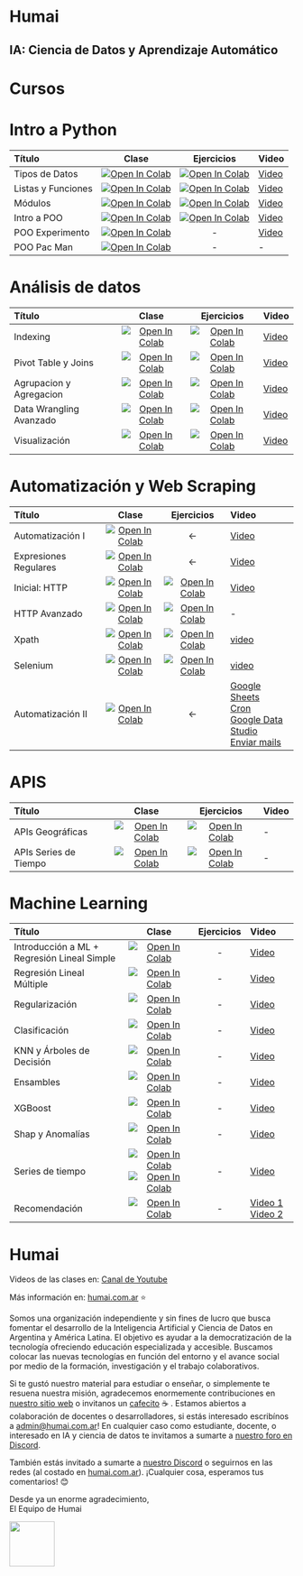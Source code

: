# Humai

## IA: Ciencia de Datos y Aprendizaje Automático

# Cursos

# Intro a Python

| Título        | Clase         | Ejercicios | Video
|:--------------------|:--------------------:|:--------------------:|:--------------------
| Tipos de Datos | [![Open In Colab](https://colab.research.google.com/assets/colab-badge.svg)](https://colab.research.google.com/github/institutohumai/cursos-python/blob/master/Introduccion/1_TiposDatos/tipos-datos.ipynb) | [![Open In Colab](https://colab.research.google.com/assets/colab-badge.svg)](https://colab.research.google.com/github/institutohumai/cursos-python/blob/master/Introduccion/1_TiposDatos/ejercicio/ejercicios.ipynb) | [Video](https://www.youtube.com/watch?v=-yqL1VUYvrw&list=PLISuMnTdVU-xW46IijNsPg8ljPfz-1s7F) |
| Listas y Funciones | [![Open In Colab](https://colab.research.google.com/assets/colab-badge.svg)](https://colab.research.google.com/github/institutohumai/cursos-python/blob/master/Introduccion/2_Listas_Y_Funciones/listas-funciones.ipynb) | [![Open In Colab](https://colab.research.google.com/assets/colab-badge.svg)](https://colab.research.google.com/github/institutohumai/cursos-python/blob/master/Introduccion/2_Listas_Y_Funciones/ejercicio/ejercicio.ipynb) | [Video](https://www.youtube.com/watch?v=EVZ7HRUBDc4&list=PLISuMnTdVU-xW46IijNsPg8ljPfz-1s7F&index=3) |
| Módulos | [![Open In Colab](https://colab.research.google.com/assets/colab-badge.svg)](https://colab.research.google.com/github/institutohumai/cursos-python/blob/master/Introduccion/3_Modulos_Funciones/modulos-funciones.ipynb) | [![Open In Colab](https://colab.research.google.com/assets/colab-badge.svg)](https://colab.research.google.com/github/institutohumai/cursos-python/blob/master/Introduccion/3_Modulos_Funciones/ejercicio/ejercicio.ipynb) | [Video](https://www.youtube.com/watch?v=gPN294xBbdc&list=PLISuMnTdVU-xW46IijNsPg8ljPfz-1s7F&index=4) |
| Intro a POO | [![Open In Colab](https://colab.research.google.com/assets/colab-badge.svg)](https://colab.research.google.com/github/institutohumai/cursos-python/blob/master/Introduccion/4_Intro_Poo/intro-poo.ipynb) | [![Open In Colab](https://colab.research.google.com/assets/colab-badge.svg)](https://colab.research.google.com/github/institutohumai/cursos-python/blob/master/Introduccion/4_Intro_Poo/ejercicio/ejercicio.ipynb) | [Video](https://www.youtube.com/watch?v=1PfQLOCpp_Y&list=PLISuMnTdVU-xW46IijNsPg8ljPfz-1s7F&index=5) |
| POO Experimento | [![Open In Colab](https://colab.research.google.com/assets/colab-badge.svg)](https://colab.research.google.com/github/institutohumai/cursos-python/blob/master/Introduccion/5_Poo_Experimento/poo-experimento.ipynb) | - | [Video](https://www.youtube.com/watch?v=31fjtQqmuIc&list=PLISuMnTdVU-xW46IijNsPg8ljPfz-1s7F&index=5) |
| POO Pac Man | [![Open In Colab](https://colab.research.google.com/assets/colab-badge.svg)](https://colab.research.google.com/github/institutohumai/cursos-python/blob/master/Introduccion/5_Poo_Proyecto/poo-proyecto.ipynb) | - | - |


# Análisis de datos

| Título        | Clase         | Ejercicios | Video
|:--------------------|:--------------------:|:--------------------:|:--------------------
| Indexing | [![Open In Colab](https://colab.research.google.com/assets/colab-badge.svg)](https://colab.research.google.com/github/institutohumai/cursos-python/blob/master/AnalisisDeDatos/1_Indexing/Indexing.ipynb) | [![Open In Colab](https://colab.research.google.com/assets/colab-badge.svg)](https://colab.research.google.com/github/institutohumai/cursos-python/blob/master/AnalisisDeDatos/1_Indexing/ejercicio/ejercicio.ipynb) | [Video](https://www.youtube.com/watch?v=grBT_YZXHwU&list=PLISuMnTdVU-yObpmSVldV6INufjlcOnqa&index=1) |
| Pivot Table y Joins | [![Open In Colab](https://colab.research.google.com/assets/colab-badge.svg)](https://colab.research.google.com/github/institutohumai/cursos-python/blob/master/AnalisisDeDatos/2_Pivot_Table_y_Joins/clase-2.ipynb) | [![Open In Colab](https://colab.research.google.com/assets/colab-badge.svg)](https://colab.research.google.com/github/institutohumai/cursos-python/blob/master/AnalisisDeDatos/2_Pivot_Table_y_Joins/clase-2-ejercicios.ipynb) | [Video](https://www.youtube.com/watch?v=xr00OfQn0JU&list=PLISuMnTdVU-yObpmSVldV6INufjlcOnqa&index=2) |
| Agrupacion y Agregacion | [![Open In Colab](https://colab.research.google.com/assets/colab-badge.svg)](https://colab.research.google.com/github/institutohumai/cursos-python/blob/master/AnalisisDeDatos/3_Agrupacion_y_Agregacion/agrupacion_agregacion.ipynb) | [![Open In Colab](https://colab.research.google.com/assets/colab-badge.svg)](https://colab.research.google.com/github/institutohumai/cursos-python/blob/master/AnalisisDeDatos/3_Agrupacion_y_Agregacion/ejercicio/ejercicio.ipynb) | [Video](https://www.youtube.com/watch?v=NFERQ_bCfHw&list=PLISuMnTdVU-yObpmSVldV6INufjlcOnqa&index=3) |
| Data Wrangling Avanzado | [![Open In Colab](https://colab.research.google.com/assets/colab-badge.svg)](https://colab.research.google.com/github/institutohumai/cursos-python/blob/master/AnalisisDeDatos/4_Data_Wrangling_Avanzado/data_wrangling_avanzado.ipynb) | [![Open In Colab](https://colab.research.google.com/assets/colab-badge.svg)](https://colab.research.google.com/github/institutohumai/cursos-python/blob/master/AnalisisDeDatos/4_Data_Wrangling_Avanzado/ejercicio/ejercicio.ipynb) | [Video](https://www.youtube.com/watch?v=fjOgkNA-sQ4&list=PLISuMnTdVU-yObpmSVldV6INufjlcOnqa&index=4) |
| Visualización | [![Open In Colab](https://colab.research.google.com/assets/colab-badge.svg)](https://colab.research.google.com/github/institutohumai/cursos-python/blob/master/AnalisisDeDatos/5_Visualizacion/Visualizacion.ipynb) | [![Open In Colab](https://colab.research.google.com/assets/colab-badge.svg)](https://colab.research.google.com/github/institutohumai/cursos-python/blob/master/AnalisisDeDatos/5_Visualizacion/Ejercitacion/Ejercitacion_Extra.ipynb) | [Video](https://www.youtube.com/watch?v=zgVEpj-6ChY&list=PLISuMnTdVU-yObpmSVldV6INufjlcOnqa&index=5) |

# Automatización y Web Scraping

| Título        | Clase         | Ejercicios | Video
|:--------------------|:--------------------:|:--------------------:|:--------------------
| Automatización I | [![Open In Colab](https://colab.research.google.com/assets/colab-badge.svg)](https://colab.research.google.com/github/institutohumai/cursos-python/blob/master/Automatizacion/Automatización_I/automatizacion_pygui_bash_os.ipynb) | <- | [Video](https://youtu.be/kmlYp8I1MJs)
| Expresiones Regulares | [![Open In Colab](https://colab.research.google.com/assets/colab-badge.svg)](https://colab.research.google.com/github/institutohumai/cursos-python/blob/master/Automatizacion/Expresiones_Regulares/expresiones_regulares.ipynb) | <- | [Video](https://youtu.be/JB7H4htd3tU)
| Inicial: HTTP | [![Open In Colab](https://colab.research.google.com/assets/colab-badge.svg)](https://colab.research.google.com/github/institutohumai/cursos-python/blob/master/Scraping/1_HTTP_Inicial/web_scraping_http_inicial.ipynb) | [![Open In Colab](https://colab.research.google.com/assets/colab-badge.svg)](https://colab.research.google.com/github/institutohumai/cursos-python/blob/master/Scraping/1_HTTP_Inicial/ejercicio/spinetta.ipynb) | [Video](https://youtu.be/QpEuv_QHb8o)
| HTTP Avanzado | [![Open In Colab](https://colab.research.google.com/assets/colab-badge.svg)](https://colab.research.google.com/github/institutohumai/cursos-python/blob/master/Scraping/2_HTTP_Avanzado/scraping_http_avanzado.ipynb) | [![Open In Colab](https://colab.research.google.com/assets/colab-badge.svg)](https://colab.research.google.com/github/institutohumai/cursos-python/blob/master/Scraping/2_HTTP_Avanzado/scraping_2.ipynb) | - |
| Xpath | [![Open In Colab](https://colab.research.google.com/assets/colab-badge.svg)](https://colab.research.google.com/github/institutohumai/cursos-python/blob/master/Scraping/3_Selenium_y_xpath/scraping_por_automatizacion.ipynb) | [![Open In Colab](https://colab.research.google.com/assets/colab-badge.svg)](https://colab.research.google.com/github/institutohumai/cursos-python/blob/master/Scraping/3_Selenium_y_xpath/ejercicio/whatsapp_bot.ipynb) | [video](https://youtu.be/v42ykY4iztE) |
| Selenium  | [![Open In Colab](https://colab.research.google.com/assets/colab-badge.svg)](https://colab.research.google.com/github/institutohumai/cursos-python/blob/master/Scraping/3_Selenium_y_xpath/scraping_por_automatizacion.ipynb) | [![Open In Colab](https://colab.research.google.com/assets/colab-badge.svg)](https://colab.research.google.com/github/institutohumai/cursos-python/blob/master/Scraping/3_Selenium_y_xpath/ejercicio/whatsapp_bot.ipynb) | [video](https://youtu.be/VV6UX_0xws4) |
| Automatización II | [![Open In Colab](https://colab.research.google.com/assets/colab-badge.svg)](https://colab.research.google.com/github/institutohumai/cursos-python/blob/master/Automatizacion/Automatización_2/clase_automatizacion_2_gsheets_cron_mails.ipynb) | <- | [Google Sheets]() <br>[Cron]()  <br>[Google Data Studio]()  <br>[Enviar mails]()

# APIS
| Título        | Clase         | Ejercicios | Video
|:--------------------|:--------------------:|:--------------------:|:--------------------
| APIs Geográficas | [![Open In Colab](https://colab.research.google.com/assets/colab-badge.svg)](https://colab.research.google.com/github/institutohumai/cursos-python/blob/master/APIs/1_APIs_Geograficas/clase-1.ipynb) | [![Open In Colab](https://colab.research.google.com/assets/colab-badge.svg)](https://colab.research.google.com/github/institutohumai/cursos-python/blob/master/APIs/1_APIs_Geograficas/clase-1-ejercicios.ipynb) | - |
| APIs Series de Tiempo | [![Open In Colab](https://colab.research.google.com/assets/colab-badge.svg)](https://colab.research.google.com/github/institutohumai/cursos-python/blob/master/APIs/2_APIs_Series_Tiempo/clase-2.ipynb) | [![Open In Colab](https://colab.research.google.com/assets/colab-badge.svg)](https://colab.research.google.com/github/institutohumai/cursos-python/blob/master/APIs/2_APIs_Series_Tiempo/ejercicios/ejercicios.ipynb) | - |


# Machine Learning


| Título        | Clase         | Ejercicios | Video
|:--------------------|:--------------------:|:--------------------:|:--------------------
| Introducción a ML + Regresión Lineal Simple | [![Open In Colab](https://colab.research.google.com/assets/colab-badge.svg)](https://colab.research.google.com/github/institutohumai/cursos-python/blob/master/MachineLearning/1_Introduccion/rls.ipynb) | - | [Video](https://www.youtube.com/watch?v=FuIlgsbPr9E&list=PLISuMnTdVU-zF4QLEKnLvNVHb7N_wHCp0) |
| Regresión Lineal Múltiple | [![Open In Colab](https://colab.research.google.com/assets/colab-badge.svg)](https://colab.research.google.com/github/institutohumai/cursos-python/blob/master/MachineLearning/2_RegresionLinealMultiple/RegresionLinealMultiple.ipynb) | - | [Video](https://www.youtube.com/watch?v=7W43HBXt9Cs&list=PLISuMnTdVU-wuxD7ubJD8rc29MkDy9bWo) |
| Regularización | [![Open In Colab](https://colab.research.google.com/assets/colab-badge.svg)](https://colab.research.google.com/github/institutohumai/cursos-python/blob/master/MachineLearning/3_Regularizacion/Regularizacion.ipynb) | - | [Video](https://www.youtube.com/watch?v=ETyIMqHoP9g&list=PLISuMnTdVU-xexTl51UbNu30myaUsaa3R) |
| Clasificación | [![Open In Colab](https://colab.research.google.com/assets/colab-badge.svg)](https://colab.research.google.com/github/institutohumai/cursos-python/blob/master/MachineLearning/4_Clasificacion/Clasificacion.ipynb) | - | [Video](https://www.youtube.com/watch?v=qW9qC1zstwc&list=PLISuMnTdVU-zvmwe88-8yvbJWoRgpCriR) |
| KNN y Árboles de Decisión | [![Open In Colab](https://colab.research.google.com/assets/colab-badge.svg)](https://colab.research.google.com/github/institutohumai/cursos-python/blob/master/MachineLearning/5_KNNyArbolesDeDecision/KNN_Arboles.ipynb) | - | [Video](https://www.youtube.com/watch?v=d9Z1F04uETk&list=PLISuMnTdVU-wzYasgzs3n76FY3eJNdja8) |
| Ensambles | [![Open In Colab](https://colab.research.google.com/assets/colab-badge.svg)](https://colab.research.google.com/github/institutohumai/cursos-python/blob/master/MachineLearning/6_Ensamble/Bagging%26Boosting.ipynb) | - | [Video](https://www.youtube.com/watch?v=YAOzh2pTAy4&list=PLISuMnTdVU-x13FA77cV5cr4OMoOPT6MZ&ab_channel=InstitutoHumai) |
| XGBoost | [![Open In Colab](https://colab.research.google.com/assets/colab-badge.svg)](https://colab.research.google.com/github/institutohumai/cursos-python/blob/master/MachineLearning/7_XGBoost/xgboost.ipynb) | - | [Video](https://youtube.com/playlist?list=PLISuMnTdVU-x19YIy1umdmekra28VToSv) |
| Shap y Anomalías | [![Open In Colab](https://colab.research.google.com/assets/colab-badge.svg)](https://colab.research.google.com/github/institutohumai/cursos-python/blob/master/MachineLearning/8_ShapyAnomalias/anomaly-detection-shap-values.ipynb) | - | [Video](https://www.youtube.com/watch?v=a4uHGK4nW-0&list=PLISuMnTdVU-zxuEhD2Wtg8depk_ZXfWhU) |
| Series de tiempo | [![Open In Colab](https://colab.research.google.com/assets/colab-badge.svg)](https://colab.research.google.com/github/institutohumai/cursos-python/blob/master/MachineLearning/9_SeriesDeTiempo/1.ARIMA.ipynb) [![Open In Colab](https://colab.research.google.com/assets/colab-badge.svg)](https://colab.research.google.com/github/institutohumai/cursos-python/blob/master/MachineLearning/9_SeriesDeTiempo/2.Prophet.ipynb) | - | [Video](https://www.youtube.com/watch?v=TeG-Ut8ftrw&list=PLISuMnTdVU-wJ4nvYFjji2EGlONuOwfVg) |
| Recomendación | [![Open In Colab](https://colab.research.google.com/assets/colab-badge.svg)](https://colab.research.google.com/github/institutohumai/cursos-python/blob/master/MachineLearning/10_Recomendacion/sistemas_recomendacion.ipynb) | - | [Video 1](https://www.youtube.com/watch?v=9KWVIZJfm8Q) [Video 2](https://www.youtube.com/watch?v=d-MiHa4cRqo) |


# Humai

Videos de las clases en: [Canal de Youtube](https://m.youtube.com/c/InstitutoHumai)

Más información en: [humai.com.ar](https://humai.com.ar) ⭐

Somos una organización independiente y sin fines de lucro que busca fomentar el desarrollo de la Inteligencia Artificial y Ciencia de Datos en Argentina y América Latina. El objetivo es ayudar a la democratización de la tecnología ofreciendo educación especializada y accesible. Buscamos colocar las nuevas tecnologías en función del entorno y el avance social por medio de la formación, investigación y el trabajo colaborativos.

Si te gustó nuestro material para estudiar o enseñar, o simplemente te resuena nuestra misión, agradecemos enormemente contribuciones en [nuestro sitio web](https://humai.com.ar/sumate.html#Card) o invitanos un [cafecito](https://cafecito.app/humai) ☕ . Estamos abiertos a colaboración de docentes o desarrolladores, si estás interesado  escribínos a admin@humai.com.ar! En cualquier caso como estudiante, docente, o interesado en IA y ciencia de datos te invitamos a sumarte a [nuestro foro en Discord](https://discord.gg/wYCA2chQvb).

También estás invitado a sumarte a [nuestro Discord](https://discord.gg/wYCA2chQvb) o seguirnos en las redes (al costado en [humai.com.ar](https://ihum.ai/)). ¡Cualquier cosa, esperamos tus comentarios! 😊

Desde ya un enorme agradecimiento,  
El Equipo de Humai

<img src='https://humai.com.ar/static/logos/isologo.png' width='80px' margin='100px'></img>
